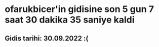 # ofarukbicer'in gidisine son 5 gun 7 saat 30 dakika 35 saniye kaldi

## Gidis tarihi: 30.09.2022 :(